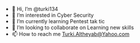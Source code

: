 - 👋 Hi, I’m @turki134
- 👀 I’m interested in Cyber Security
- 🌱 I’m currently learning Pentest tak tic
- 💞️ I’m looking to collaborate on Learning new skills
- 📫 How to reach me Turki.Altheyab@Yahoo.com

<!---
turki134/turki134 is a ✨ special ✨ repository because its `README.md` (this file) appears on your GitHub profile.
You can click the Preview link to take a look at your changes.
--->
